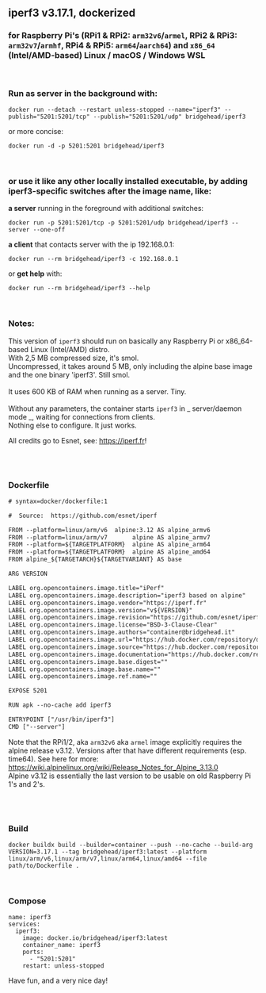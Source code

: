 ## iperf3 v3.17.1, dockerized
### for Raspberry Pi's (RPi1 & RPi2: `arm32v6`/`armel`, RPi2 & RPi3: `arm32v7`/`armhf`, RPi4 & RPi5: `arm64`/`aarch64`) and `x86_64` (Intel/AMD-based) Linux / macOS / Windows WSL

<br/>

### Run as server in the background with:

    docker run --detach --restart unless-stopped --name="iperf3" --publish="5201:5201/tcp" --publish="5201:5201/udp" bridgehead/iperf3

or more concise:

    docker run -d -p 5201:5201 bridgehead/iperf3

<br>

### or use it like any other locally installed executable, by adding iperf3-specific switches after the image name, like:

**a server** running in the foreground with additional switches:

    docker run -p 5201:5201/tcp -p 5201:5201/udp bridgehead/iperf3 --server --one-off

**a client** that contacts server with the ip 192.168.0.1:

    docker run --rm bridgehead/iperf3 -c 192.168.0.1

or **get help** with:

    docker run --rm bridgehead/iperf3 --help

</br>

### Notes:

This version of `iperf3` should run on basically any Raspberry Pi or x86_64-based Linux (Intel/AMD) distro.</br>
With 2,5 MB compressed size, it's smol.</br>
Uncompressed, it takes around 5 MB, only including the alpine base image and the one binary 'iperf3'. Still smol.</br></br>
It uses 600 KB of RAM when running as a server. Tiny.</br></br>
Without any parameters, the container starts `iperf3` in _ server/daemon mode _, waiting for connections from clients.</br>
Nothing else to configure. It just works.

All credits go to Esnet, see: <https://iperf.fr>!

</br>
</br>

### Dockerfile
```xml
# syntax=docker/dockerfile:1

#  Source:  https://github.com/esnet/iperf

FROM --platform=linux/arm/v6  alpine:3.12 AS alpine_armv6
FROM --platform=linux/arm/v7       alpine AS alpine_armv7
FROM --platform=${TARGETPLATFORM}  alpine AS alpine_arm64
FROM --platform=${TARGETPLATFORM}  alpine AS alpine_amd64
FROM alpine_${TARGETARCH}${TARGETVARIANT} AS base

ARG VERSION

LABEL org.opencontainers.image.title="iPerf"
LABEL org.opencontainers.image.description="iperf3 based on alpine"
LABEL org.opencontainers.image.vendor="https://iperf.fr"
LABEL org.opencontainers.image.version="v${VERSION}"
LABEL org.opencontainers.image.revision="https://github.com/esnet/iperf/releases/tag/3.17.1"
LABEL org.opencontainers.image.license="BSD-3-Clause-Clear"
LABEL org.opencontainers.image.authors="container@bridgehead.it"
LABEL org.opencontainers.image.url="https://hub.docker.com/repository/docker/bridgehead/iperf3"
LABEL org.opencontainers.image.source="https://hub.docker.com/repository/docker/bridgehead/iperf3"
LABEL org.opencontainers.image.documentation="https://hub.docker.com/repository/docker/bridgehead/iperf3"
LABEL org.opencontainers.image.base.digest=""
LABEL org.opencontainers.image.base.name=""
LABEL org.opencontainers.image.ref.name=""

EXPOSE 5201

RUN apk --no-cache add iperf3

ENTRYPOINT ["/usr/bin/iperf3"]
CMD ["--server"]
```

Note that the RPi1/2, aka `arm32v6` aka `armel` image explicitly requires the alpine release v3.12. Versions after that have different requirements (esp. time64). See here for more: https://wiki.alpinelinux.org/wiki/Release_Notes_for_Alpine_3.13.0</br>
Alpine v3.12 is essentially the last version to be usable on old Raspberry Pi 1's and 2's.

</br>
</br>

### Build

```
docker buildx build --builder=container --push --no-cache --build-arg VERSION=3.17.1 --tag bridgehead/iperf3:latest --platform linux/arm/v6,linux/arm/v7,linux/arm64,linux/amd64 --file path/to/Dockerfile .
```

<br/>

### Compose

```
name: iperf3
services:
  iperf3:
    image: docker.io/bridgehead/iperf3:latest
    container_name: iperf3
    ports:
      - "5201:5201"
    restart: unless-stopped
```

Have fun, and a very nice day!
